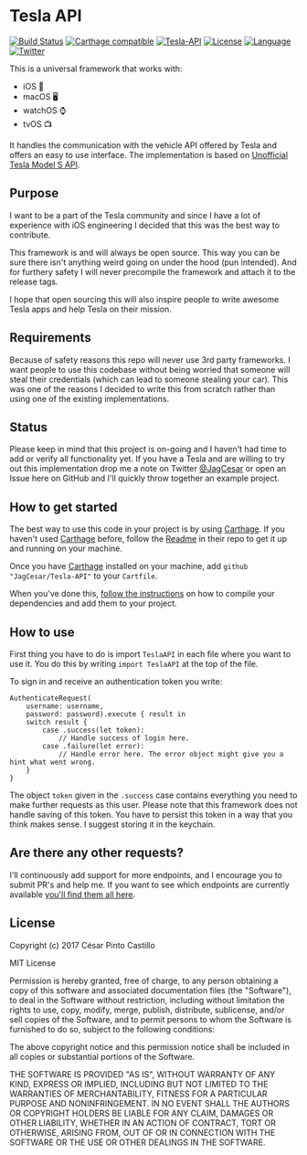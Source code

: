 # Tesla API

[![Build Status](https://www.bitrise.io/app/b4c6282d36e95749/status.svg?token=Uko7wcLVPmPuUDLSLr3stg&branch=master)](https://www.bitrise.io/app/b4c6282d36e95749)
[![Carthage compatible](https://img.shields.io/badge/Carthage-compatible-4BC51D.svg?style=flat)](https://github.com/Carthage/Carthage)
[![Tesla-API](https://img.shields.io/badge/platform-iOS%20%7C%20macOS%20%7C%20watchOS%20%7C%20tvOS-lightgrey.svg?style=flat)](https://github.com/JagCesar/Tesla-API)
[![License](https://img.shields.io/badge/license-MIT-AA8DF8.svg?style=flat)](https://github.com/JagCesar/Tesla-API/blob/master/LICENSE)
[![Language](https://img.shields.io/badge/language-Swift%203-E05C43.svg?style=flat)](https://swift.org)
[![Twitter](https://img.shields.io/badge/twitter-@JagCesar-00ACED.svg?style=flat)](http://twitter.com/JagCesar)

This is a universal framework that works with:

- iOS 📱
- macOS 🖥
- watchOS ⌚
- tvOS 📺

It handles the communication with the vehicle API offered by Tesla and offers an easy to use interface. The implementation is based on [Unofficial Tesla Model S API](https://docs.timdorr.apiary.io).

## Purpose

I want to be a part of the Tesla community and since I have a lot of experience with iOS engineering I decided that this was the best way to contribute.

This framework is and will always be open source. This way you can be sure there isn't anything weird going on under the hood (pun intended). And for furthery safety I will never precompile the framework and attach it to the release tags.

I hope that open sourcing this will also inspire people to write awesome Tesla apps and help Tesla on their mission.

## Requirements

Because of safety reasons this repo will never use 3rd party frameworks. I want people to use this codebase without being worried that someone will steal their credentials (which can lead to someone stealing your car). This was one of the reasons I decided to write this from scratch rather than using one of the existing implementations.

## Status

Please keep in mind that this project is on-going and I haven't had time to add or verify all functionality yet. If you have a Tesla and are willing to try out this implementation drop me a note on Twitter [@JagCesar](https://twitter.com/jagcesar) or open an Issue here on GitHub and I'll quickly throw together an example project.

## How to get started

The best way to use this code in your project is by using [Carthage](https://github.com/carthage/carthage). If you haven't used [Carthage](https://github.com/carthage/carthage) before, follow the [Readme](https://github.com/Carthage/Carthage/blob/master/README.md) in their repo to get it up and running on your machine.

Once you have [Carthage](https://github.com/carthage/carthage) installed on your machine, add `github "JagCesar/Tesla-API"` to your `Cartfile`.

When you've done this, [follow the instructions](https://github.com/carthage/carthage#getting-started) on how to compile your dependencies and add them to your project.

## How to use

First thing you have to do is import `TeslaAPI` in each file where you want to use it. You do this by writing `import TeslaAPI` at the top of the file.

To sign in and receive an authentication token you write:

```
AuthenticateRequest(
    username: username,
    password: password).execute { result in
    switch result {
        case .success(let token):
            // Handle success of login here.
        case .failure(let error):
            // Handle error here. The error object might give you a hint what went wrong.
    }
}
```

The object `token` given in the `.success` case contains everything you need to make further requests as this user. Please note that this framework does not handle saving of this token. You have to persist this token in a way that you think makes sense. I suggest storing it in the keychain.

## Are there any other requests?

I'll continuously add support for more endpoints, and I encourage you to submit PR's and help me. If you want to see which endpoints are currently available [you'll find them all here](https://github.com/JagCesar/Tesla-API/tree/master/Source/Requests).

## License

Copyright (c) 2017 César Pinto Castillo

MIT License

Permission is hereby granted, free of charge, to any person obtaining
a copy of this software and associated documentation files (the
"Software"), to deal in the Software without restriction, including
without limitation the rights to use, copy, modify, merge, publish,
distribute, sublicense, and/or sell copies of the Software, and to
permit persons to whom the Software is furnished to do so, subject to
the following conditions:

The above copyright notice and this permission notice shall be
included in all copies or substantial portions of the Software.

THE SOFTWARE IS PROVIDED "AS IS", WITHOUT WARRANTY OF ANY KIND,
EXPRESS OR IMPLIED, INCLUDING BUT NOT LIMITED TO THE WARRANTIES OF
MERCHANTABILITY, FITNESS FOR A PARTICULAR PURPOSE AND
NONINFRINGEMENT. IN NO EVENT SHALL THE AUTHORS OR COPYRIGHT HOLDERS BE
LIABLE FOR ANY CLAIM, DAMAGES OR OTHER LIABILITY, WHETHER IN AN ACTION
OF CONTRACT, TORT OR OTHERWISE, ARISING FROM, OUT OF OR IN CONNECTION
WITH THE SOFTWARE OR THE USE OR OTHER DEALINGS IN THE SOFTWARE.
